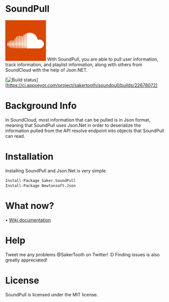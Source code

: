 # SoundPull
<img src="logo.png" width="128" height="128">
With SoundPull, you are able to pull user information, track information, and playlist information, along with others from SoundCloud with the help of Json.NET.

[![Build status](https://ci.appveyor.com/api/projects/status/github/gruntjs/grunt?branch=master&svg=true)][https://ci.appveyor.com/project/sakertooth/soundpull/builds/22678072]

# Background Info
In SoundCloud, most information that can be pulled is in Json format, meaning that SoundPull uses Json.Net in order to deserialize the information pulled from the API resolve endpoint into objects that SoundPull can read.

# Installation

Installing SoundPull and Json.Net is very simple.

```
Install-Package Saker.SoundPull
Install-Package Newtonsoft.Json
```

# What now?
• [Wiki documentation](https://github.com/sakertooth/SoundPull/wiki/Getting-Started)

# Help
Tweet me any problems @SakerTooth on Twitter! :D
Finding issues is also greatly appreciated!

# License
SoundPull is licensed under the MIT license.
